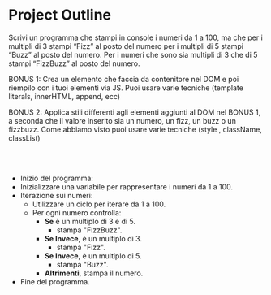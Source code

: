 # Project Outline

Scrivi un programma che stampi in console i numeri da 1 a 100, ma che
per i multipli di 3 stampi “Fizz” al posto del numero
per i multipli di 5 stampi “Buzz” al posto del numero.
Per i numeri che sono sia multipli di 3 che di 5 stampi “FizzBuzz” al posto del numero.

BONUS 1:
Crea un elemento che faccia da contenitore nel DOM e poi riempilo con i tuoi elementi via JS.
Puoi usare varie tecniche (template literals, innerHTML, append, ecc)

BONUS 2:
Applica stili differenti agli elementi aggiunti al DOM nel BONUS 1, a seconda che il valore inserito sia un numero, un fizz, un buzz o un fizzbuzz.
Come abbiamo visto puoi usare varie tecniche (style , className, classList)

<br>
<br>

- Inizio del programma:
- Inizializzare una variabile per rappresentare i numeri da 1 a 100.
- Iterazione sui numeri:
  - Utilizzare un ciclo per iterare da 1 a 100.
  - Per ogni numero controlla:
    - **Se** è un multiplo di 3 e di 5.
      - stampa "FizzBuzz".
    - **Se Invece**, è un multiplo di 3.
      - stampa "Fizz".
    - **Se Invece**, è un multiplo di 5.
      - stampa "Buzz".
    - **Altrimenti**, stampa il numero.
- Fine del programma.
